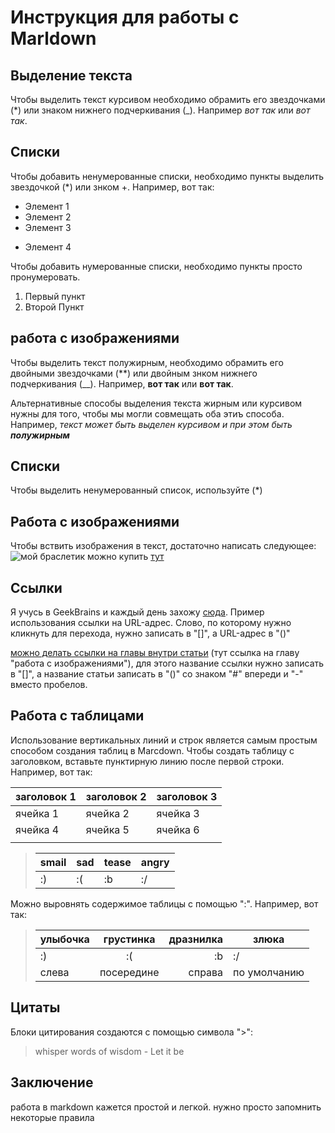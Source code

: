 # Инструкция для работы с Marldown

## Выделение текста

Чтобы выделить текст курсивом необходимо обрамить его звездочками (*) или знаком нижнего подчеркивания (_). Например _вот так_ или *вот так*.
## Списки

Чтобы добавить ненумерованные списки, необходимо пункты выделить звездочкой (*) или знком +. Например, вот так:
* Элемент 1
* Элемент 2
* Элемент 3
+ Элемент 4

Чтобы добавить нумерованные списки, необходимо пункты  просто пронумеровать.
1. Первый пункт
2. Второй Пункт

## работа с изображениями

Чтобы выделить текст полужирным, необходимо обрамить его двойными звездочками (**) или двойным знком нижнего подчеркивания (__). Например, __вот так__ или **вот так**.

Альтернативные способы выделения текста жирным или курсивом нужны для того, чтобы мы могли совмещать оба этиъ способа. Например, _текст может быть выделен курсивом и при этом быть **полужирным**_

## Списки
Чтобы выделить ненумерованный список, используйте (*)

## Работа с изображениями

Чтобы вствить изображения в текст, достаточно написать следующее:
![мой браслетик](P1011121.JPG)
можно купить [тут](https://www.wildberries.ru/catalog/44834520/detail.aspx?targetUrl=BP&size=88434537)

## Ссылки

Я учусь в GeekBrains и каждый день захожу [сюда](https://gb.ru/).
Пример использования ссылки на URL-адрес. Слово, по которому нужно кликнуть для перехода, нужно записать в "[]", а URL-адрес в "()"

[можно делать ссылки на главы внутри статьи](#работа-с-изображениями) (тут ссылка на главу "работа с изображениями"), для этого название ссылки нужно записать в "[]", а название статьи записать в "()" со знаком "#" впереди и "-" вместо пробелов.


## Работа с таблицами

Использование вертикальных линий и строк является самым простым способом создания таблиц в Marcdown. Чтобы создать таблицу с заголовком, вставьте пунктирную линию после первой строки.
Например, вот так:

| заголовок 1 | заголовок 2 | заголовок 3 |
|-------------|-------------|-------------|
|   ячейка 1  |   ячейка 2  |  ячейка 3   |
|   ячейка 4  |   ячейка 5  |  ячейка 6   | 
|||

>|smail|sad|tease|angry|
>|---|---|---|---|
>|:)|:(|:b|:/|

Можно выровнять содержимое таблицы с помощью ":". Например, вот так:

>|улыбочка|грустинка|дразнилка|злюка|
>|:---|:---:|---:|---|
>|:)|:(|:b|:/|
>|слева|посередине|справа|по умолчанию|

<!--- Here's my comment --->


## Цитаты

Блоки цитирования создаются с помощью символа ">":

> whisper words of wisdom - Let it be

## Заключение

работа в markdown кажется простой и легкой. нужно просто запомнить некоторые правила